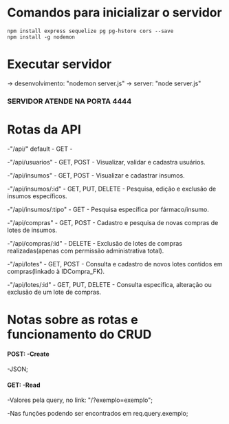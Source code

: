 # Comandos para inicializar o servidor
    npm install express sequelize pg pg-hstore cors --save
    npm install -g nodemon

# Executar servidor 
  -> desenvolvimento: "nodemon server.js"
  -> server: "node server.js"

<h3>SERVIDOR ATENDE NA PORTA 4444<h3>

# Rotas da API
-"/api/" default - GET -

-"/api/usuarios" - GET, POST - Visualizar, validar e cadastra usuários.

-"/api/insumos" - GET, POST - Visualizar e cadastrar insumos.

-"/api/insumos/:id" - GET, PUT, DELETE - Pesquisa, edição e exclusão de insumos específicos.

-"/api/insumos/:tipo" - GET - Pesquisa específica por fármaco/insumo.

-"/api/compras" - GET, POST - Cadastro e pesquisa de novas compras de lotes de insumos.

-"/api/compras/:id" - DELETE - Exclusão de lotes de compras realizadas(apenas com permissão administrativa total).

-"/api/lotes" - GET, POST - Consulta e cadastro de novos lotes contidos em compras(linkado à IDCompra_FK).

-"/api/lotes/:id" - GET, PUT, DELETE - Consulta específica, alteração ou exclusão de um lote de compras.


# Notas sobre as rotas e funcionamento do CRUD
<div>
<h4>POST: -Create</h4>
<p>-JSON;</p>
</div>
<div>
<h4>GET: -Read</h4>
<p>-Valores pela query, no link: "/?exemplo=exemplo";</p>
<p>-Nas funções podendo ser encontrados em req.query.exemplo;</p>
</div>
